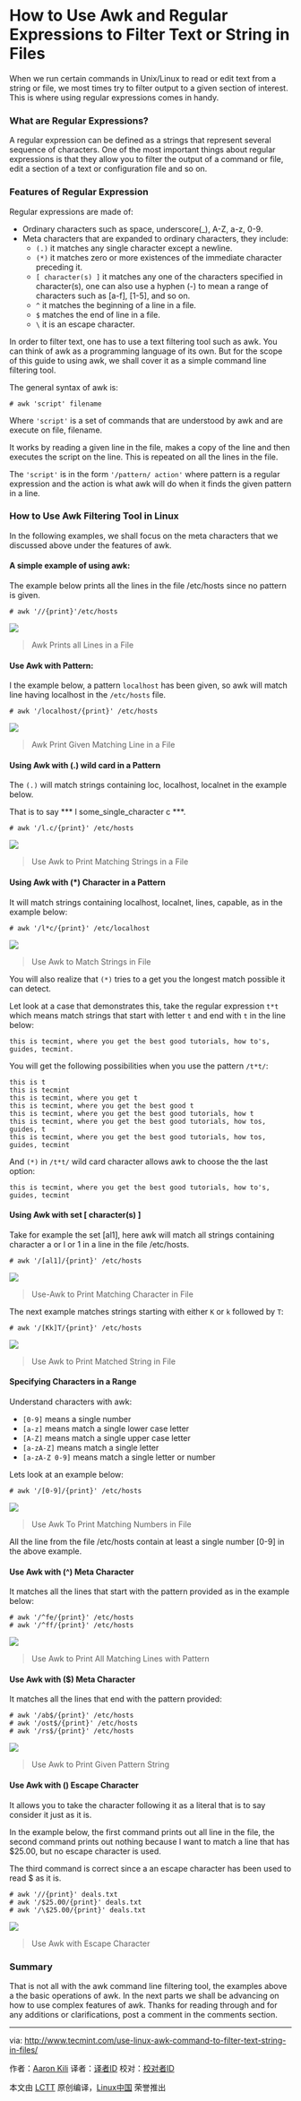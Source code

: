 How to Use Awk and Regular Expressions to Filter Text or String in Files
=============================================================================

When we run certain commands in Unix/Linux to read or edit text from a string or file, we most times try to filter output to a given section of interest. This is where using regular expressions comes in handy.

### What are Regular Expressions?

A regular expression can be defined as a strings that represent several sequence of characters. One of the most important things about regular expressions is that they allow you to filter the output of a command or file, edit a section of a text or configuration file and so on.

### Features of Regular Expression

Regular expressions are made of:

- Ordinary characters such as space, underscore(_), A-Z, a-z, 0-9.
- Meta characters that are expanded to ordinary characters, they include:
  - `(.)` it matches any single character except a newline.
  - `(*)` it matches zero or more existences of the immediate character preceding it.
  - `[ character(s) ]` it matches any one of the characters specified in character(s), one can also use a hyphen (-) to mean a range of characters such as [a-f], [1-5], and so on.
  - `^` it matches the beginning of a line in a file.
  - `$` matches the end of line in a file.
  - `\` it is an escape character.
  
In order to filter text, one has to use a text filtering tool such as awk. You can think of awk as a programming language of its own. But for the scope of this guide to using awk, we shall cover it as a simple command line filtering tool.

The general syntax of awk is:

```
# awk 'script' filename
```

Where `'script'` is a set of commands that are understood by awk and are execute on file, filename.

It works by reading a given line in the file, makes a copy of the line and then executes the script on the line. This is repeated on all the lines in the file.

The `'script'` is in the form `'/pattern/ action'` where pattern is a regular expression and the action is what awk will do when it finds the given pattern in a line.

### How to Use Awk Filtering Tool in Linux

In the following examples, we shall focus on the meta characters that we discussed above under the features of awk.

#### A simple example of using awk:

The example below prints all the lines in the file /etc/hosts since no pattern is given.

```
# awk '//{print}'/etc/hosts
```

![](http://www.tecmint.com/wp-content/uploads/2016/04/Awk-Command-Example.gif)
>Awk Prints all Lines in a File

#### Use Awk with Pattern:

I the example below, a pattern `localhost` has been given, so awk will match line having localhost in the `/etc/hosts` file.

```
# awk '/localhost/{print}' /etc/hosts 
```

![](http://www.tecmint.com/wp-content/uploads/2016/04/Use-Awk-Command-with-Pattern.gif)
>Awk Print Given Matching Line in a File

#### Using Awk with (.) wild card in a Pattern

The `(.)` will match strings containing loc, localhost, localnet in the example below.

That is to say *** l some_single_character c ***.

```
# awk '/l.c/{print}' /etc/hosts
```

![](http://www.tecmint.com/wp-content/uploads/2016/04/Use-Awk-with-Wild-Cards.gif)
>Use Awk to Print Matching Strings in a File

#### Using Awk with (*) Character in a Pattern

It will match strings containing localhost, localnet, lines, capable, as in the example below:

```
# awk '/l*c/{print}' /etc/localhost
```

![](http://www.tecmint.com/wp-content/uploads/2016/04/Use-Awk-to-Match-Strings-in-File.gif)
>Use Awk to Match Strings in File

You will also realize that `(*)` tries to a get you the longest match possible it can detect.

Let look at a case that demonstrates this, take the regular expression `t*t` which means match strings that start with letter `t` and end with `t` in the line below:

```
this is tecmint, where you get the best good tutorials, how to's, guides, tecmint. 
```

You will get the following possibilities when you use the pattern `/t*t/`:

```
this is t
this is tecmint
this is tecmint, where you get t
this is tecmint, where you get the best good t
this is tecmint, where you get the best good tutorials, how t
this is tecmint, where you get the best good tutorials, how tos, guides, t
this is tecmint, where you get the best good tutorials, how tos, guides, tecmint
```

And `(*)` in `/t*t/` wild card character allows awk to choose the the last option:

```
this is tecmint, where you get the best good tutorials, how to's, guides, tecmint
```

#### Using Awk with set [ character(s) ]

Take for example the set [al1], here awk will match all strings containing character a or l or 1 in a line in the file /etc/hosts.

```
# awk '/[al1]/{print}' /etc/hosts
```

![](http://www.tecmint.com/wp-content/uploads/2016/04/Use-Awk-to-Print-Matching-Character.gif)
>Use-Awk to Print Matching Character in File

The next example matches strings starting with either `K` or `k` followed by `T`:

```
# awk '/[Kk]T/{print}' /etc/hosts 
```

![](http://www.tecmint.com/wp-content/uploads/2016/04/Use-Awk-to-Print-Matched-String-in-File.gif)
>Use Awk to Print Matched String in File

#### Specifying Characters in a Range

Understand characters with awk:

- `[0-9]` means a single number
- `[a-z]` means match a single lower case letter
- `[A-Z]` means match a single upper case letter
- `[a-zA-Z]` means match a single letter
- `[a-zA-Z 0-9]` means match a single letter or number

Lets look at an example below:

```
# awk '/[0-9]/{print}' /etc/hosts 
```

![](http://www.tecmint.com/wp-content/uploads/2016/04/Use-Awk-To-Print-Matching-Numbers-in-File.gif)
>Use Awk To Print Matching Numbers in File

All the line from the file /etc/hosts contain at least a single number [0-9] in the above example.

#### Use Awk with (^) Meta Character

It matches all the lines that start with the pattern provided as in the example below:

```
# awk '/^fe/{print}' /etc/hosts
# awk '/^ff/{print}' /etc/hosts
```

![](http://www.tecmint.com/wp-content/uploads/2016/04/Use-Awk-to-Print-All-Matching-Lines-with-Pattern.gif)
>Use Awk to Print All Matching Lines with Pattern

#### Use Awk with ($) Meta Character

It matches all the lines that end with the pattern provided:

```
# awk '/ab$/{print}' /etc/hosts
# awk '/ost$/{print}' /etc/hosts
# awk '/rs$/{print}' /etc/hosts
```

![](http://www.tecmint.com/wp-content/uploads/2016/04/Use-Awk-to-Print-Given-Pattern-String.gif)
>Use Awk to Print Given Pattern String

#### Use Awk with (\) Escape Character

It allows you to take the character following it as a literal that is to say consider it just as it is.

In the example below, the first command prints out all line in the file, the second command prints out nothing because I want to match a line that has $25.00, but no escape character is used.

The third command is correct since a an escape character has been used to read $ as it is.

```
# awk '//{print}' deals.txt
# awk '/$25.00/{print}' deals.txt
# awk '/\$25.00/{print}' deals.txt
```

![](http://www.tecmint.com/wp-content/uploads/2016/04/Use-Awk-with-Escape-Character.gif)
>Use Awk with Escape Character

### Summary

That is not all with the awk command line filtering tool, the examples above a the basic operations of awk. In the next parts we shall be advancing on how to use complex features of awk. Thanks for reading through and for any additions or clarifications, post a comment in the comments section.

--------------------------------------------------------------------------------

via: http://www.tecmint.com/use-linux-awk-command-to-filter-text-string-in-files/

作者：[Aaron Kili][a]
译者：[译者ID](https://github.com/译者ID)
校对：[校对者ID](https://github.com/校对者ID)

本文由 [LCTT](https://github.com/LCTT/TranslateProject) 原创编译，[Linux中国](https://linux.cn/) 荣誉推出

[a]: http://www.tecmint.com/author/aaronkili/

